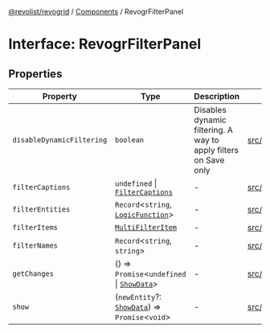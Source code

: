[@revolist/revogrid](README.md) / [Components](Namespace.Components.md) / RevogrFilterPanel

# Interface: RevogrFilterPanel

## Properties

| Property | Type | Description | Defined in |
| ------ | ------ | ------ | ------ |
| `disableDynamicFiltering` | `boolean` | Disables dynamic filtering. A way to apply filters on Save only | [src/components.d.ts:436](https://github.com/revolist/revogrid/blob/339b58d64f0e4822db63d040318421d77ef85671/src/components.d.ts#L436) |
| `filterCaptions` | `undefined` \| [`FilterCaptions`](TypeAlias.FilterCaptions.md) | - | [src/components.d.ts:437](https://github.com/revolist/revogrid/blob/339b58d64f0e4822db63d040318421d77ef85671/src/components.d.ts#L437) |
| `filterEntities` | `Record`\<`string`, [`LogicFunction`](TypeAlias.LogicFunction.md)\> | - | [src/components.d.ts:438](https://github.com/revolist/revogrid/blob/339b58d64f0e4822db63d040318421d77ef85671/src/components.d.ts#L438) |
| `filterItems` | [`MultiFilterItem`](TypeAlias.MultiFilterItem.md) | - | [src/components.d.ts:439](https://github.com/revolist/revogrid/blob/339b58d64f0e4822db63d040318421d77ef85671/src/components.d.ts#L439) |
| `filterNames` | `Record`\<`string`, `string`\> | - | [src/components.d.ts:440](https://github.com/revolist/revogrid/blob/339b58d64f0e4822db63d040318421d77ef85671/src/components.d.ts#L440) |
| `getChanges` | () => `Promise`\<`undefined` \| [`ShowData`](TypeAlias.ShowData.md)\> | - | [src/components.d.ts:441](https://github.com/revolist/revogrid/blob/339b58d64f0e4822db63d040318421d77ef85671/src/components.d.ts#L441) |
| `show` | (`newEntity`?: [`ShowData`](TypeAlias.ShowData.md)) => `Promise`\<`void`\> | - | [src/components.d.ts:442](https://github.com/revolist/revogrid/blob/339b58d64f0e4822db63d040318421d77ef85671/src/components.d.ts#L442) |
